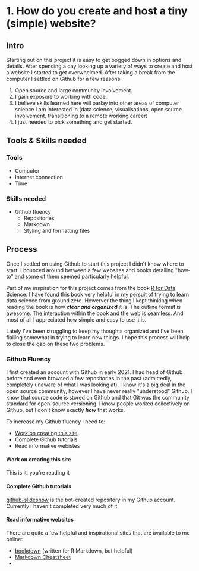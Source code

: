 # 1. How do you create and host a tiny (simple) website?

## Intro
Starting out on this project it is easy to get bogged down in options and details. After spending a day looking up a variety of ways to create and host a website I started to get overwhelmed. After taking a break from the computer I settled on Github for a few reasons:

1. Open source and large community involvement.
2. I gain exposure to working with code.
3. I believe skills learned here will parlay into other areas of computer science I am interested in (data science, visualisations, open source involvement, transitioning to a remote working career)
4. I just needed to pick something and get started.

## Tools & Skills needed

### Tools
- Computer
- Internet connection
- Time

### Skills needed
- Github fluency
  - Repositories
  - Markdown
  - Styling and formatting files

## Process
Once I settled on using Github to start this project I didn't know where to start. I bounced around between a few websites and books detailing "how-to" and some of them seemed particularly helpful.

Part of my inspiration for this project comes from the book [R for Data Science](https://r4ds.had.co.nz/index.html). I have found this book very helpful in my persuit of trying to learn data science from ground zero. Howerver the thing I kept thinking when reading the book is how ***clear and organized*** it is. The outline format is awesome. The interaction within the book and the web is seamless. And most of all I appreciated how simple and easy to use it is.

Lately I've been struggling to keep my thoughts organized and I've been flailing somewhat in trying to learn new things. I hope this process will help to close the gap on these two problems.

### Github Fluency
I first created an account with Github in early 2021. I had head of Github before and even browsed a few repositories in the past (admittedly, completely unaware of what I was looking at). I know it's a big deal in the open source community, however I have never really "understood" Github. I know that source code is stored on Github and that Git was the community standard for open-source versioning. I know people worked collectively on Github, but I don't know exactly ***how*** that works.

To increase my Github fluency I need to:
- [Work on creating this site](#-work-on-creating-this-site)
- Complete Github tutorials
- Read informative webistes

#### Work on creating this site
This is it, you're reading it

#### Complete Github tutorials
[github-slideshow](https://github.com/verticalwhiteout/github-slideshow) is the bot-created repository in my Github account. Currently I haven't completed very much of it.

#### Read informative websites
There are quite a few helpful and inspirational sites that are available to me online:
- [bookdown](https://bookdown.org/yihui/bookdown/) (written for R Markdown, but helpful)
- [Markdown Cheatsheet](https://github.com/adam-p/markdown-here/wiki/Markdown-Cheatsheet)
- 
